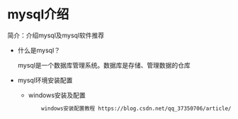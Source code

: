 # mysql介绍

简介：介绍mysql及mysql软件推荐

- 什么是mysql？

    mysql是⼀个数据库管理系统。数据库是存储、管理数据的仓库

- mysql环境安装配置
  - windows安装及配置

    ```bash
        windows安装配置教程 https://blog.csdn.net/qq_37350706/article/details/81707862
    ```
